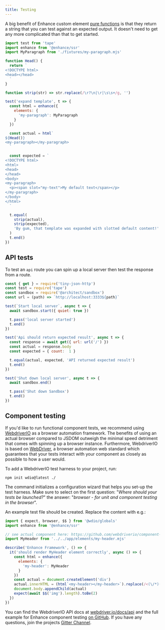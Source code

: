```yaml
---
title: Testing
---
```


A big benefit of Enhance custom element [pure functions](https://en.wikipedia.org/wiki/Pure_function) is that they return a string that you can test against an expected output. It doesn't need to get any more complicated than that to get started.

```javascript
import test from 'tape'
import enhance from '@enhance/ssr'
import MyParagraph from './fixtures/my-paragraph.mjs'

function Head() {
  return `
<!DOCTYPE html>
<head></head>
  `
}

function strip(str) => str.replace(/\r?\n|\r|\s\s+/g, '')

test('expand template', t => {
  const html = enhance({
    elements: {
      'my-paragraph': MyParagraph
    }
  })

  const actual = html`
${Head()}
<my-paragraph></my-paragraph>
  `

  const expected = `
<!DOCTYPE html>
<html>
<head>
</head>
<body>
<my-paragraph>
  <p><span slot="my-text">My default text</span></p>
</my-paragraph>
</body>
</html>
  `

  t.equal(
    strip(actual),
    strip(expected),
    'By gum, that template was expanded with slotted default content!'
  )
  t.end()
})
```

## API tests
To test an `api` route you can spin up a local server then test the response from a route.

```javascript
const { get } = require('tiny-json-http')
const test = require('tape')
const sandbox = require('@architect/sandbox')
const url = (path) => `http://localhost:3333${path}`

test(`Start local server`, async t => {
  await sandbox.start({ quiet: true })

  t.pass('local server started')
  t.end()
})

test('Api should return expected result', async t => {
  const response = await get({ url: url('/') })
  const actual = response.body
  const expected = { count:  1 }

  t.equal(actual, expected, 'API returned expected result')
  t.end()
})

test('Shut down local server', async t => {
  await sandbox.end()

  t.pass('Shut down Sandbox')
  t.end()
})
```

## Component testing

If you'd like to run functional component tests, we recommend using [WebdriverIO](https://webdriver.io/) as a browser automation framework. The benefits of using an actual browser compared to JSDOM outweigh the minimal speed detriment that comes with spinning up a browser instance. Furthermore, WebdriverIO is based on [WebDriver](https://www.w3.org/TR/webdriver/), a browser automation web standard which guarantees that your tests interact with your component as closely as possible to how a user would.

To add a WebdriverIO test harness to your project, run:

```shell
npm init wdio@latest ./
```

The command initializes a configuration wizard that helps you set-up the test harness. Make sure to select on the first question: "_Where should your tests be launched?_" the answer: "_browser - for unit and component testing in the browser_".

An example test file should be created. Replace the content with e.g.:

```javascript
import { expect, browser, $$ } from '@wdio/globals'
import enhance from '@enhance/ssr'

// see actual component here: https://github.com/webdriverio/component-testing-examples/blob/main/enhance/app/elements/my-header.mjs
import MyHeader from '../../app/elements/my-header.mjs'

describe('Enhance Framework', () => {
  it('should render MyHeader element correctly', async () => {
    const html = enhance({
      elements: {
        'my-header': MyHeader
      }
    })
    const actual = document.createElement('div')
    actual.innerHTML = (html`<my-header></my-header>`).replace(/<(\/*)(html|head|body)>/g, '')
    document.body.appendChild(actual)
    expect(await $$('img').length).toBe(2)
  })
})
```

You can find the WebdriverIO API docs at [webdriver.io/docs/api](https://webdriver.io/docs/api) and the full example for Enhance component testing [on GitHub](https://github.com/webdriverio/component-testing-examples/tree/main/enhance). If you have any questions, join the projects [Gitter Channel](https://gitter.im/webdriverio/webdriverio).